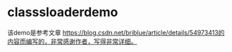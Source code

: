 # classsloaderdemo
该demo是参考文章 https://blog.csdn.net/briblue/article/details/54973413的内容而编写的，非常感谢作者，写得非常详细。
